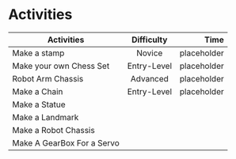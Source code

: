 Activities
==========


| Activities    | Difficulty    | Time  |
| ------------- |:-------------:| -----:|
| Make a stamp      | Novice | placeholder |
| Make your own Chess Set      | Entry-Level |  placeholder |
| Robot Arm Chassis   | Advanced   |  placeholder |
| Make a Chain | Entry-Level |  placeholder |
| Make a Statue |  |   |  
| Make a Landmark | | |
| Make a Robot Chassis |  | |
| Make A GearBox For a Servo |  | |  
